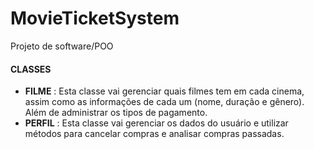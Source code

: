 # MovieTicketSystem
Projeto de software/POO

#### CLASSES

* **FILME** : Esta classe vai gerenciar quais filmes tem em cada cinema, assim como as informações de cada um (nome, duração e gênero). Além de administrar os tipos de pagamento.
* **PERFIL** : Esta classe vai gerenciar os dados do usuário e utilizar métodos para cancelar compras e analisar compras passadas.
